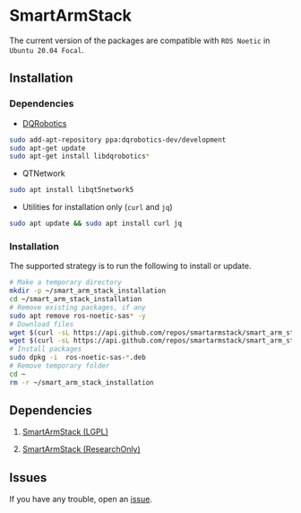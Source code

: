 # SmartArmStack



The current version of the packages are compatible with `ROS Noetic` in `Ubuntu 20.04 Focal`.

## Installation

### Dependencies

- [DQRobotics](https://github.com/dqrobotics/cpp/)
```sh
sudo add-apt-repository ppa:dqrobotics-dev/development
sudo apt-get update
sudo apt-get install libdqrobotics*
```

- QTNetwork
```sh
sudo apt install libqt5network5
```

- Utilities for installation only (`curl` and `jq`)
```sh
sudo apt update && sudo apt install curl jq
```

### Installation

The supported strategy is to run the following to install or update.
```sh
# Make a temporary directory
mkdir -p ~/smart_arm_stack_installation
cd ~/smart_arm_stack_installation
# Remove existing packages, if any
sudo apt remove ros-noetic-sas* -y
# Download files
wget $(curl -sL https://api.github.com/repos/smartarmstack/smart_arm_stack_lgpl/releases/latest | jq -r '.assets[].browser_download_url')
wget $(curl -sL https://api.github.com/repos/smartarmstack/smart_arm_stack_research_only/releases/latest | jq -r '.assets[].browser_download_url')
# Install packages
sudo dpkg -i  ros-noetic-sas-*.deb
# Remove temporary folder
cd ~
rm -r ~/smart_arm_stack_installation
```

## Dependencies

1. [SmartArmStack (LGPL)](https://github.com/SmartArmStack/smart_arm_stack_lgpl)

2. [SmartArmStack (ResearchOnly)](https://github.com/SmartArmStack/smart_arm_stack_researchonly)

## Issues

If you have any trouble, open an [issue](https://github.com/SmartArmStack/smart_arm_stack/issues).
